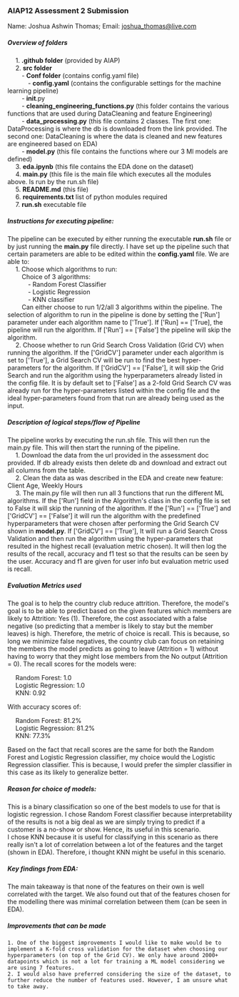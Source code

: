 ### AIAP12 Assessment 2 Submission   
Name: Joshua Ashwin Thomas;  Email: joshua_thomas@live.com   

##### Overview of folders      
&emsp; 1. **.github folder** (provided by AIAP)   
&emsp; 2. **src folder**    
&emsp;&emsp; - **Conf folder** (contains config.yaml file)   
&emsp;&emsp;&emsp; - **config.yaml** (contains the configurable settings for the machine learning pipeline)    
&emsp;&emsp; - __init__.py    
&emsp;&emsp; - **cleaning_engineering_functions.py** (this folder contains the various functions that are used during DataCleaning and feature Engineering)   
&emsp;&emsp; - **data_processing.py** (this file contains 2 classes. The first one: DataProcessing is where the db is downloaded from the link provided. The second one: DataCleaning is where the data is cleaned and new features are engineered based on EDA)   
&emsp;&emsp; - **model.py** (this file contains the functions where our 3 Ml models are defined)   
&emsp; 3. **eda.ipynb** (this file contains the EDA done on the dataset)   
&emsp; 4. **main.py** (this file is the main file which executes all the modules above. Is run by the run.sh file)   
&emsp; 5. **README.md** (this file)    
&emsp; 6. **requirements.txt** list of python modules required    
&emsp; 7. **run.sh** executable file   

##### Instructions for executing pipeline: 
The pipeline can be executed by either running the executable **run.sh** file or by just running the **main.py** file directly. I have set up the pipeline such that certain parameters are able to be edited within the **config.yaml** file. We are able to:    
&emsp; 1. Choose which algorithms to run:   
&emsp;&emsp; Choice of 3 algorithms:    
&emsp;&emsp;&emsp; - Random Forest Classifier   
&emsp;&emsp;&emsp; - Logistic Regression   
&emsp;&emsp;&emsp; - KNN classifier     
&emsp;&emsp; Can either choose to run 1/2/all 3 algorithms within the pipeline. The selection of algorithm to run in the pipeline is done by setting the ['Run'] parameter under each algorithm name to ['True']. If ['Run] == ['True], the pipeline will run the algorithm. If ['Run'] == ['False'] the pipeline will skip the algorithm.     
&emsp; 2. Choose whether to run Grid Search Cross Validation (Grid CV) when running the algorithm. If the ['GridCV'] parameter under each algorithm is set to ['True'], a Grid Search CV will be run to find the best hyper-parameters for the algorithm. If ['GridCV'] == ['False'], it will skip the Grid Search and run the algorithm using the hyperparameters already listed in the config file. It is by default set to ['False'] as a 2-fold Grid Search CV was already run for the hyper-parameters listed within the config file and the ideal hyper-parameters found from that run are already being used as the input. 

##### Description of logical steps/flow of Pipeline  
The pipeline works by executing the run.sh file. This will then run the main.py file. This will then start the running of the pipeline.   
&emsp; 1. Download the data from the url provided in the assessment doc provided. If db already exists then delete db and download and extract out all columns from the table.   
&emsp; 2. Clean the data as was described in the EDA and create new feature: Client Age, Weekly Hours   
&emsp; 3. The main.py file will then run all 3 functions that run the different ML algorithms. If the ['Run'] field in the Algorithm's class in the config file is set to False it will skip the running of the algorithm. If the ['Run'] == ['True'] and ['GridCV'] == ['False'] it will run the algorithm with the predefined hyperparameters that were chosen after performing the Grid Search CV shown in **model.py**. If ['GridCV'] == ['True'], It will run a Grid Search Cross Validation and then run the algorithm using the hyper-parameters that resulted in the highest recall (evaluation metric chosen). It will then log the results of the recall, accuracy and f1 test so that the results can be seen by the user. Accuracy and f1 are given for user info but evaluation metric used is recall. 
##### Evaluation Metrics used
The goal is to help the country club reduce attrition. Therefore, the model's goal is to be able to predict based on the given features which members are likely to Attrition: Yes (1). Therefore, the cost associated with a false negative (so predicting that a member is likely to stay but the member leaves) is high. Therefore, the metric of choice is recall. This is because, so long we minimize false negatives, the country club can focus on retaining the members the model predicts as going to leave (Attrition = 1) without having to worry that they might lose members from the No output (Attrition = 0). The recall scores for the models were:

&emsp; Random Forest: 1.0   
&emsp; Logistic Regression: 1.0  
&emsp; KNN: 0.92

With accuracy scores of: 

&emsp; Random Forest: 81.2%   
&emsp; Logistic Regression: 81.2%  
&emsp; KNN: 77.3%

Based on the fact that recall scores are the same for both the Random Forest and Logistic Regression classifier, my choice would the Logistic Regression classifier. This is because, I would prefer the simpler classifier in this case as its likely to generalize better. 
##### Reason for choice of models: 
This is a binary classification so one of the best models to use for that is logistic regression. 
I chose Random Forest classifier because interpretability of the results is not a big deal as we are simply trying to predict if a customer is a no-show or show. Hence, its useful in this scenario.    
I chose KNN because it is useful for classifying in this scenario as there really isn't a lot of correlation between a lot of the features and the target (shown in EDA). Therefore, i thought KNN might be useful in this scenario. 

##### Key findings from EDA: 
The main takeaway is that none of the features on their own is well correlated with the target. We also found out that of the features chosen for the modelling there was minimal correlation between them (can be seen in EDA). 

##### Improvements that can be made
    1. One of the biggest improvements I would like to make would be to implement a K-fold cross validation for the dataset when choosing our hyperparameters (on top of the Grid CV). We only have around 2000+ datapoints which is not a lot for training a ML model considering we are using 7 features. 
    2. I would also have preferred considering the size of the dataset, to further reduce the number of features used. However, I am unsure what to take away. 
